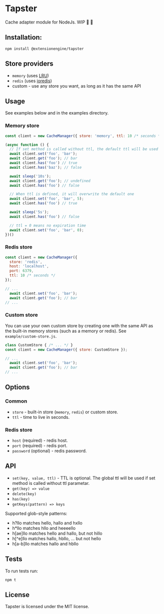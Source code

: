 # Tapster
Cache adapter module for NodeJs. WIP 🚧 🚧

## Installation:
```
npm install @extensionengine/tapster
```

## Store providers
- `memory` (uses [LRU](https://github.com/isaacs/node-lru-cache))
- `redis` (uses [ioredis](https://github.com/luin/ioredis))
- custom - use any store you want, as long as it has the same API

## Usage
See examples below and in the examples directory.

### Memory store
```js
const client = new CacheManager({ store: 'memory', ttl: 10 /* seconds */ });

(async function () {
  // If set method is called without ttl, the default ttl will be used
  await client.set('foo', 'bar');
  await client.get('foo'); // bar
  await client.has('foo') // true
  await client.has('baz'); // false

  await sleep('10s');
  await client.get('foo'); // undefined
  await client.has('foo') // false

  // When ttl is defined, it will overwrite the default one
  await client.set('foo', 'bar', 5);
  await client.has('foo') // true

  await sleep('5s');
  await client.has('foo') // false

  // ttl = 0 means no expiration time
  await client.set('foo', 'bar', 0);
})()
```

### Redis store
```js
const client = new CacheManager({
  store: 'redis',
  host: 'localhost',
  port: 6379,
  ttl: 10 /* seconds */
});

// ...
  await client.set('foo', 'bar');
  await client.get('foo'); // bar
// ...  
```

### Custom store
You can use your own custom store by creating one with the same API as the built-in memory stores (such as a memory or redis). See `example/custom-store.js`.
```js
class CustomStore { /* ... */ }
const client = new CacheManager({ store: CustomStore });

// ...
  await client.set('foo', 'bar');
  await client.get('foo'); // bar
// ...  
```
## Options
### Common
- `store` - built-in store (`memory`, `redis`) or custom store.
- `ttl` - time to live in seconds.
### Redis store
- `host` (required) - redis host.
- `port` (required) - redis port.
- `password` (optional) - redis password.

## API
- `set(key, value, ttl)` - TTL is optional. The global ttl will be used if set method is called without ttl parametar.
- `get(key) => value`
- `delete(key)`
- `has(key)`
- `getKeys(pattern) => keys`

Supported glob-style patterns:
- h?llo matches hello, hallo and hxllo
- h*llo matches hllo and heeeello
- h[ae]llo matches hello and hallo, but not hillo
- h[^e]llo matches hallo, hbllo, ... but not hello
- h[a-b]llo matches hallo and hbllo

## Tests
To run tests run: 
```
npm t
```

## License
Tapster is licensed under the MIT license.
